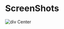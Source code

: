# ScreenShots






![div Center](https://user-images.githubusercontent.com/59916393/89791902-82151b80-db41-11ea-8f4f-0605826f1720.JPG)
